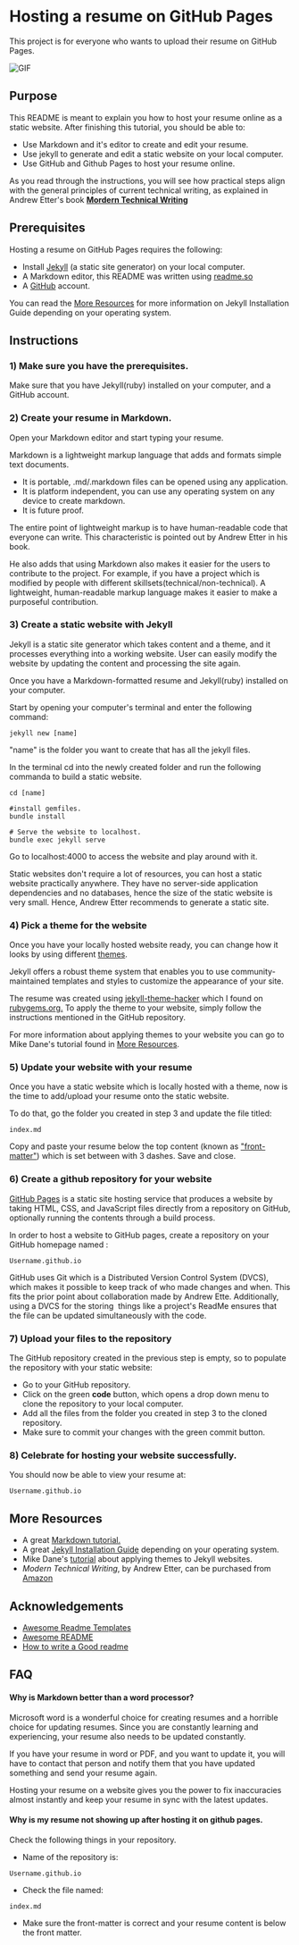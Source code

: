 
# Hosting a resume on GitHub Pages

This project is for everyone who wants to upload their resume on GitHub Pages.

![GIF](https://github.com/sanksarraval/sanksarraval.github.io/blob/main/Assignment_2_Gif.gif)


## Purpose

This README is meant to explain you how to host your resume online as a static website.
After finishing this tutorial, you should be able to:

- Use Markdown and it's editor to create and edit your resume.
- Use jekyll to generate and edit a static website on your local computer.
- Use GitHub and Github Pages to host your resume online.

As you read through the instructions, you will see how practical steps align with the general principles of current technical writing, as explained in Andrew Etter's book **[Mordern Technical Writing](https://www.amazon.ca/Modern-Technical-Writing-Introduction-Documentation-ebook/dp/B01A2QL9SS)** 

## Prerequisites
Hosting a resume on GitHub Pages requires the following:
- Install [Jekyll](https://jekyllrb.com/docs/) (a static site generator) on your local computer.
- A Markdown editor, this README was written using [readme.so](https://readme.so/editor)
- A [GitHub](https://github.com/) account.

You can read the [More Resources](#more-resources) for more information on Jekyll Installation Guide depending on your operating system.

## Instructions
### 1) Make sure you have the prerequisites.
Make sure that you have Jekyll(ruby) installed on your computer, and a GitHub account.

### 2) Create your resume in Markdown.

Open your Markdown editor and start typing your resume.

Markdown is a lightweight markup language that adds and formats simple text documents. 
- It is portable, .md/.markdown files can be opened using any application.
- It is platform independent, you can use any operating system on any device to create markdown.
- It is future proof. 

The entire point of lightweight markup is to have human-readable code that everyone can write. This characteristic is pointed out by Andrew Etter in his book. 

He also adds that using Markdown also makes it easier for the users to contribute to the project.
For example, if you have a project which is modified by people with different skillsets(technical/non-technical). A lightweight, human-readable markup language makes it easier to make a purposeful contribution.

### 3) Create a static website with Jekyll
Jekyll is a static site generator which takes content and a theme, and it processes everything into a working website. User can easily modify the website by updating the content and processing the site again.

Once you have a Markdown-formatted resume and Jekyll(ruby) installed on your computer.

Start by opening your computer's terminal and enter the following command:

```
jekyll new [name]
```
"name" is the folder you want to create that has all the jekyll files. 

In the terminal cd into the newly created folder and run the following commanda to build a static website.
```
cd [name]

#install gemfiles.
bundle install 

# Serve the website to localhost.
bundle exec jekyll serve
```
Go to localhost:4000 to access the website and play around with it.

Static websites don't require a lot of resources, you can host a static website practically anywhere. They have no server-side application dependencies and no databases, hence the size of the static website is very small. Hence, Andrew Etter recommends to generate a static site. 

### 4) Pick a theme for the website

Once you have your locally hosted website ready, you can change how it looks by using different [themes](https://jekyllrb.com/docs/themes/).

Jekyll offers a robust theme system that enables you to use community-maintained templates and styles to customize the appearance of your site.

The resume was created using [jekyll-theme-hacker](https://github.com/pages-themes/hacker) which I found on [rubygems.org.](https://rubygems.org/gems/jekyll-theme-hacker) To apply the theme to your website, simply follow the instructions mentioned in the GitHub repository.

For more information about applying themes to your website you can go to Mike Dane's tutorial found in [More Resources](#more-resources).

### 5) Update your website with your resume
Once you have a static website which is locally hosted with a theme, now is the time to add/upload your resume onto the static website.

To do that, go the folder you created in step 3 and update the file titled:
```
index.md
```
Copy and paste your resume below the top content (known as ["front-matter"](https://jekyllrb.com/docs/front-matter/)) which is set between with 3 dashes. Save and close. 


### 6) Create a github repository for your website

[GitHub Pages](https://docs.github.com/en/pages/getting-started-with-github-pages/about-github-pages) is a static site hosting service that produces a website by taking HTML, CSS, and JavaScript files directly from a repository on GitHub, optionally running the contents through a build process.

In order to host a website to GitHub pages, create a repository on your GitHub homepage named :
```
Username.github.io
```
GitHub uses Git which is a Distributed Version Control System (DVCS), which makes it possible to keep track of who made changes and when. This fits the prior point about collaboration made by Andrew Ette.  Additionally, using a DVCS for the storing  things like a project's ReadMe ensures that the file can be updated simultaneously with the code. 



### 7) Upload your files to the repository
The GitHub repository created in the previous step is empty, so to populate the repository with your static website:
- Go to your GitHub repository.
- Click on the green **code** button, which opens a drop down menu to clone the repository to your local computer.
- Add all the files from the folder you created in step 3 to the cloned repository.
- Make sure to commit your changes with the green commit button.

### 8) Celebrate for hosting your website successfully.
You should now be able to view your resume at: 
```
Username.github.io
```



## More Resources

- A great [Markdown tutorial.](https://www.markdowntutorial.com/)
- A great [Jekyll Installation Guide](https://jekyllrb.com/docs/installation/#guides) depending on your operating system.
- Mike Dane's [tutorial](https://www.youtube.com/watch?v=NoRS2D-cyko&list=PLLAZ4kZ9dFpOPV5C5Ay0pHaa0RJFhcmcB&index=11&t=247s) about applying themes to Jekyll websites.
- *Modern Technical Writing*, by Andrew Etter, can be purchased from [Amazon](https://www.amazon.ca/Modern-Technical-Writing-Introduction-Documentation-ebook/dp/B01A2QL9SS)

## Acknowledgements

 - [Awesome Readme Templates](https://awesomeopensource.com/project/elangosundar/awesome-README-templates)
 - [Awesome README](https://github.com/matiassingers/awesome-readme)
 - [How to write a Good readme](https://bulldogjob.com/news/449-how-to-write-a-good-readme-for-your-github-project)


## FAQ

#### Why is Markdown better than a word processor?

Microsoft word is a wonderful choice for creating resumes and a horrible choice for updating resumes. Since you are constantly learning and experiencing, your resume also needs to be updated constantly.

If you have your resume in word or PDF, and you want to update it, you will have to contact that person and notify them that you have updated something and send your resume again.  

Hosting your resume on a website gives you the power to fix inaccuracies almost instantly and keep your resume in sync with the latest updates.

#### Why is my resume not showing up after hosting it on github pages.

Check the following things in your repository.
-  Name of the repository is: 
```
Username.github.io
```
- Check the file named:
```
index.md
```
- Make sure the front-matter is correct and your resume content is below the front matter.
 


